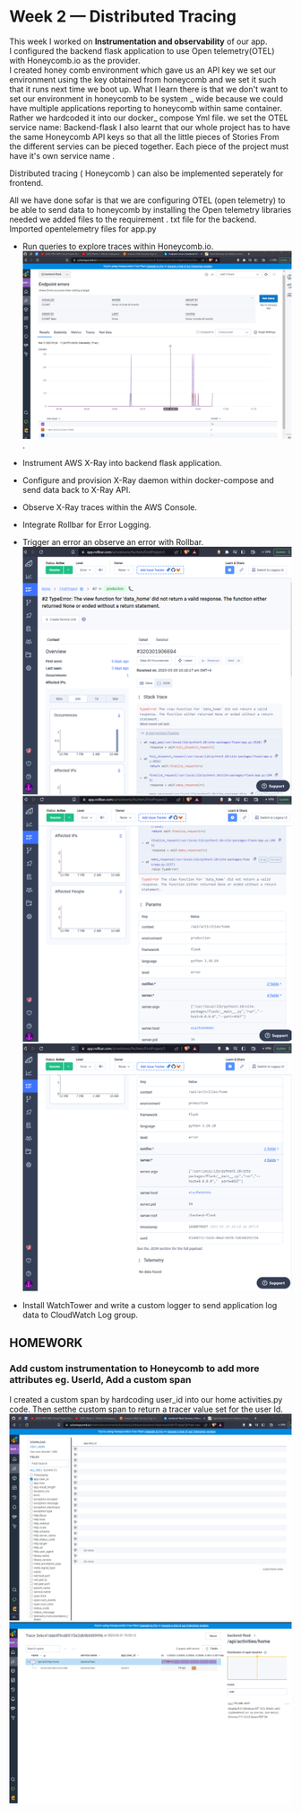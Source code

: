 # Week 2 — Distributed Tracing  
This week I worked on **Instrumentation and observability** of our app.  
I configured the backend flask application to use Open telemetry(OTEL) with Honeycomb.io as the provider.  
I created honey comb environment which gave us an API key
we set our environment using the key obtained from
honeycomb and we set it such that it runs next time we boot up.
What I learn there is that we don't want to set our environment in honeycomb to be system _ wide because we could have multiple applications reporting to honeycomb within same container. Rather we hardcoded it into our docker_ compose Yml file.
we set the OTEL service name: Backend-flask
I also learnt that our whole project has to have the same 
Honeycomb API keys so that all the little pieces of Stories 
From the different servies can be pieced together.
Each piece of the project must have it's own service name .

Distributed tracing ( Honeycomb ) can also be implemented seperately for frontend.

All we have done sofar is that we are configuring OTEL (open telemetry) to be able to send data to honeycomb by installing the Open telemetry libraries needed
we added files to the requirement . txt file for the backend.  
Imported opentelemetry files for app.py
- Run queries to explore traces within Honeycomb.io.  
![Screenshots of queries in Honeycomb.io](https://github.com/brahm0/aws-bootcamp-cruddur-2023/blob/36b277948a55133a4f766ca47cc4fb0bc8af696f/_docs/assets/Honeycomb%20query.png).  

- Instrument AWS X-Ray into backend flask application.  

- Configure and provision X-Ray daemon within docker-compose and send data back to X-Ray API.  

- Observe X-Ray traces within the AWS Console.  

- Integrate Rollbar for Error Logging.  

- Trigger an error an observe an error with Rollbar.  
![Screenshots of triggered errror](https://github.com/brahm0/aws-bootcamp-cruddur-2023/blob/8c1dec89db0be431db0dbec97ddffd1f551cc92a/_docs/assets/Rollbar%20Error%20capture%201.png)![2](https://github.com/brahm0/aws-bootcamp-cruddur-2023/blob/8c1dec89db0be431db0dbec97ddffd1f551cc92a/_docs/assets/Rollbar%20Error%20capture%202.png)![3](https://github.com/brahm0/aws-bootcamp-cruddur-2023/blob/8c1dec89db0be431db0dbec97ddffd1f551cc92a/_docs/assets/Rollbar%20Error%20capture%203.png)  

- Install WatchTower and write a custom logger to send application log data to CloudWatch Log group.  

## HOMEWORK ##  
### Add custom instrumentation to Honeycomb to add more attributes eg. UserId, Add a custom span ###   

I created a custom span by hardcoding user_id into our home activities.py code. Then setthe custom span to return a tracer value set for the user Id.  
![screenshots of the custom attribute](https://github.com/brahm0/aws-bootcamp-cruddur-2023/blob/9f262c82ba25085e61a2cf6f8fd19b7e1a1babb6/_docs/assets/Custom%20Attribute.png)![2](https://github.com/brahm0/aws-bootcamp-cruddur-2023/blob/9dd6dd1487db492765eae90b461d4af901322174/_docs/assets/Custom%20Attribute-%20User_id%20field.png)

